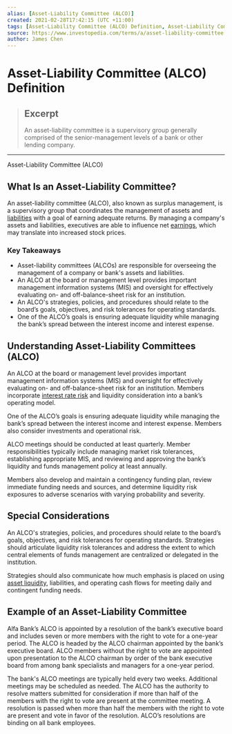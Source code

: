 ```yaml
---
alias: [Asset-Liability Committee (ALCO)]
created: 2021-02-28T17:42:15 (UTC +11:00)
tags: [Asset-Liability Committee (ALCO) Definition, Asset-Liability Committee (ALCO)]
source: https://www.investopedia.com/terms/a/asset-liability-committee.asp
author: James Chen
---
```


# Asset-Liability Committee (ALCO) Definition

> ## Excerpt
> An asset-liability committee is a supervisory group generally comprised of the senior-management levels of a bank or other lending company.

---

Asset-Liability Committee (ALCO)
## What Is an Asset-Liability Committee?

An asset-liability committee (ALCO), also known as surplus management, is a supervisory group that coordinates the management of assets and [liabilities](https://www.investopedia.com/terms/l/liability.asp) with a goal of earning adequate returns. By managing a company's assets and liabilities, executives are able to influence net [earnings](https://www.investopedia.com/terms/e/earnings.asp), which may translate into increased stock prices.

### Key Takeaways

-   Asset-liability committees (ALCOs) are responsible for overseeing the management of a company or bank's assets and liabilities.
-   An ALCO at the board or management level provides important management information systems (MIS) and oversight for effectively evaluating on- and off-balance-sheet risk for an institution.
-   An ALCO's strategies, policies, and procedures should relate to the board’s goals, objectives, and risk tolerances for operating standards.
-   One of the ALCO’s goals is ensuring adequate liquidity while managing the bank’s spread between the interest income and interest expense.

## Understanding Asset-Liability Committees (ALCO)

An ALCO at the board or management level provides important management information systems (MIS) and oversight for effectively evaluating on- and off-balance-sheet risk for an institution. Members incorporate [interest rate risk](https://www.investopedia.com/terms/i/interestraterisk.asp) and liquidity consideration into a bank’s operating model.

One of the ALCO’s goals is ensuring adequate liquidity while managing the bank’s spread between the interest income and interest expense. Members also consider investments and operational risk.

ALCO meetings should be conducted at least quarterly. Member responsibilities typically include managing market risk tolerances, establishing appropriate MIS, and reviewing and approving the bank’s liquidity and funds management policy at least annually.

Members also develop and maintain a contingency funding plan, review immediate funding needs and sources, and determine liquidity risk exposures to adverse scenarios with varying probability and severity.

## Special Considerations

An ALCO's strategies, policies, and procedures should relate to the board’s goals, objectives, and risk tolerances for operating standards. Strategies should articulate liquidity risk tolerances and address the extent to which central elements of funds management are centralized or delegated in the institution.

Strategies should also communicate how much emphasis is placed on using [asset liquidity](https://www.investopedia.com/ask/answers/032715/what-items-are-considered-liquid-assets.asp), liabilities, and operating cash flows for meeting daily and contingent funding needs.

## Example of an Asset-Liability Committee

Alfa Bank’s ALCO is appointed by a resolution of the bank’s executive board and includes seven or more members with the right to vote for a one-year period. The ALCO is headed by the ALCO chairman appointed by the bank’s executive board. ALCO members without the right to vote are appointed upon presentation to the ALCO chairman by order of the bank executive board from among bank specialists and managers for a one-year period.

The bank's ALCO meetings are typically held every two weeks. Additional meetings may be scheduled as needed. The ALCO has the authority to resolve matters submitted for consideration if more than half of the members with the right to vote are present at the committee meeting. A resolution is passed when more than half the members with the right to vote are present and vote in favor of the resolution. ALCO’s resolutions are binding on all bank employees.

